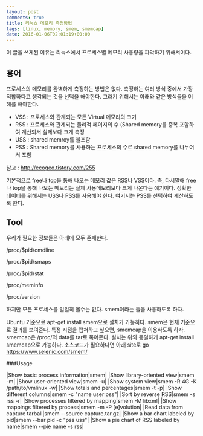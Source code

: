 ```yaml
---
layout: post
comments: true
title: 리눅스 메모리 측정방법
tags: [linux, memory, smem, smemcap]
date: 2016-01-06T02:01:19+00:00
---
```


이 글을 쓰게된 이유는 리눅스에서 프로세스별 메모리 사용량을 파악하기 위해서이다.

##  용어
프로세스의 메모리를 완벽하게 측정하는 방법은 없다.
 측정하는 여러 방식 중에서 가장 적합하다고 생각되는 것을 선택을 해야한다.
그러기 위해서는 아래와 같은 방식들을 이해를 해야한다.

* VSS : 프로세스와 관계되는 모든 Virtual 메모리의 크기
* RSS : 프로세스와 관계되는 물리적 페이지의 수
(Shared memory를 중복 포함하여 계산되서 실제보다 크게 측정
* USS : shared memroy를 불포함
* PSS : Shared memory를 사용하는 프로세스의 수로 shared memory를 나누어서 포함

참고 : <http://ecogeo.tistory.com/255>

기본적으로 free나 top을 통해 나오는 메모리 값은 RSS나 VSS이다.
즉, 다시말해 free나 top을 통해 나오는 메모리는 실제 사용메모리보다 크게 나온다는 얘기이다.
정확한 데이터를 위해서는 USS나 PSS를 사용해야 한다.
여기서는 PSS를 선택하여 계산하도록 한다.


## Tool
우리가 필요한 정보들은 아래에 모두 존재한다.

/proc/$pid/cmdline

/proc/$pid/smaps

/proc/$pid/stat

/proc/meminfo

/proc/version

하지만 모든 프로세스를 일일히 볼수는 없다. smem이라는 툴을 사용하도록 하자.

Ubuntu 기준으로 apt-get install smem으로 설치가 가능하다.
smem은 현재 기준으로 결과를 보여준다.
특정 시점을 캡쳐하고 싶으면, smemcap을 이용하도록 하자.
smemcap은 /proc/의 data를 tar로 묶어준다.
설치는 위와 동일하게 apt-get install smemcap으로 가능하다.
소스코드가 필요하다면 아래 site로 go
<https://www.selenic.com/smem/>


###Usage

|Show basic process information|smem|
|Show library-oriented view|smem -m|
|Show user-oriented view|smem -u|
|Show system view|smem -R 4G -K /path/to/vmlinux -w|
|Show totals and percentages|smem -t -p|
|Show different columns|smem -c "name user pss"|
|Sort by reverse RSS|smem -s rss -r|
|Show processes filtered by mapping|smem -M libxml|
|Show mappings filtered by process|smem -m -P [e]volution|
|Read data from capture tarball|smem --source capture.tar.gz|
|Show a bar chart labeled by pid|smem --bar pid -c "pss uss"|
|Show a pie chart of RSS labeled by name|smem --pie name -s rss|
